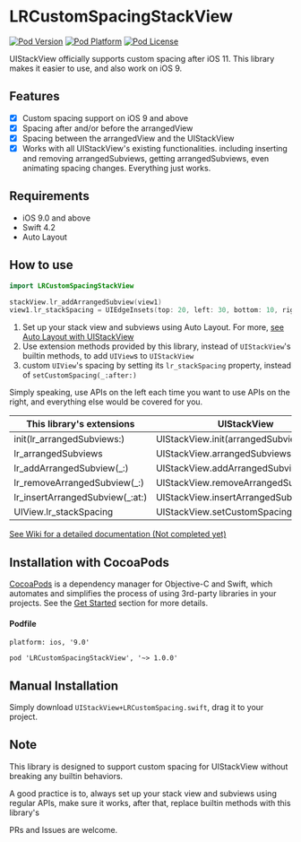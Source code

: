 # LRCustomSpacingStackView

[![Pod Version](http://img.shields.io/cocoapods/v/LRCustomSpacingStackView.svg?style=flat)](http://cocoadocs.org/docsets/LRCustomSpacingStackView/)
[![Pod Platform](http://img.shields.io/cocoapods/p/LRCustomSpacingStackView.svg?style=flat)](http://cocoadocs.org/docsets/LRCustomSpacingStackView/)
[![Pod License](http://img.shields.io/cocoapods/l/LRCustomSpacingStackView.svg?style=flat)](https://mit-license.org)

UIStackView officially supports custom spacing after iOS 11. This library makes it easier to use, and also work on iOS 9.

## Features
- [x] Custom spacing support on iOS 9 and above
- [X] Spacing after and/or before the arrangedView
- [X] Spacing between the arrangedView and the UIStackView
- [X] Works with all UIStackView's existing functionalities. including inserting and removing arrangedSubviews, getting arrangedSubviews, even animating spacing changes. Everything just works.

## Requirements
- iOS 9.0 and above
- Swift 4.2
- Auto Layout

## How to use
```swift
import LRCustomSpacingStackView

stackView.lr_addArrangedSubview(view1)
view1.lr_stackSpacing = UIEdgeInsets(top: 20, left: 30, bottom: 10, right: 0)
```
1. Set up your stack view and subviews using Auto Layout. For more, [see Auto Layout with UIStackView](https://developer.apple.com/library/archive/documentation/UserExperience/Conceptual/AutolayoutPG/LayoutUsingStackViews.html#//apple_ref/doc/uid/TP40010853-CH11-SW1) 
2. Use extension methods provided by this library, instead of `UIStackView`'s builtin methods, to add `UIView`s to `UIStackView`
3. custom `UIView`'s spacing by setting its `lr_stackSpacing` property, instead of `setCustomSpacing(_:after:)` 

Simply speaking, use APIs on the left each time you want to use APIs on the right, and everything else would be covered for you.

|  This library's extensions       | UIStackView                               |
| -------------------------------- | -----------------------------             |
| init(lr_arrangedSubviews:)       | UIStackView.init(arrangedSubviews:)       |
| lr_arrangedSubviews              | UIStackView.arrangedSubviews              |
| lr_addArrangedSubview(\_:)       | UIStackView.addArrangedSubview(\_:)       |
| lr_removeArrangedSubview(\_:)    | UIStackView.removeArrangedSubview(\_:)    |
| lr_insertArrangedSubview(\_:at:) | UIStackView.insertArrangedSubview(\_:at:) |
| UIView.lr_stackSpacing           | UIStackView.setCustomSpacing(\_:after:)   |

[See Wiki for a detailed documentation (Not completed yet)](https://github.com/lurui1029/LRCustomSpacingStackView/wiki)

## Installation with CocoaPods
[CocoaPods](http://cocoapods.org/) is a dependency manager for Objective-C and Swift, which automates and simplifies the process of using 3rd-party libraries in your projects. See the [Get Started](http://cocoapods.org/#get_started) section for more details.

#### Podfile
```
platform: ios, '9.0'

pod 'LRCustomSpacingStackView', '~> 1.0.0'
```

## Manual Installation
Simply download `UIStackView+LRCustomSpacing.swift`, drag it to your project.

## Note
This library is designed to support custom spacing for UIStackView without breaking any builtin behaviors.

A good practice is to, always set up your stack view and subviews using regular APIs, make sure it works, after that, replace builtin methods with this library's

PRs and Issues are welcome.
